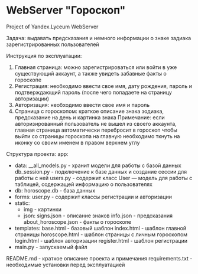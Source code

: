 # WebServer "Гороскоп"
Project of Yandex.Lyceum WebServer

Задача: выдавать предсказания и немного информации о знаке задиака зарегистрированных пользователей

Инструкция по эксплуатации:
1. Главная страница: можно зарегистрироваться или войти в уже существующий аккаунт, а также увидеть забавные факты о гороскопе
2. Регистрация: необходимо ввести свое имя, дату рождения, пароль и подтверждающий пароль (после чего попадаете на страницу авторизации)
3. Авторизация: необходимо ввести свое имя и пароль
4. Страница с гороскопом: краткое описание знака зодиака, предсказание на день и картинка знака
Примечание: если авторизированный пользователь не вышел из своего аккаунта, главная страница автоматически перебросит в гороскоп
            чтобы выйти со страницы гороскопа на главную необходимо ткнуть на иконку со своим именем в правом верхнем углу

Структура проекта:
app:
* data: __all_models.py - хранит модели для работы с базой данных
        db_session.py - подключение к базе данных и создание сессии для работы с ней
        users.py - содержит класс User — модель для работы с таблицей, содержащей информацию о пользователях
* db: horoscope.db - база данных
* forms: user.py - содержит классы регистрации и авторизации
* static:
  * img - картинки
  * json: signs.json - описание знаков
          info.json - предсказания
          about_horoscope.json - факты о гороскопе
* templates: base.html - базовый шаблон
             index.html - шаблон главной страницы
             horoscope.html - шаблон страницы с личным гороскопом
             login.html - шаблон авторизации
             register.html - шаблон регистрации
* main.py - запускаемый файл

README.md - краткое описание проекта и примечания
requirements.txt - необходимые установки перед эксплуатацией